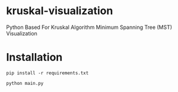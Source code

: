 # kruskal-visualization
Python Based For Kruskal Algorithm Minimum Spanning Tree (MST) Visualization

# Installation
```
pip install -r requirements.txt
```
```
python main.py
```